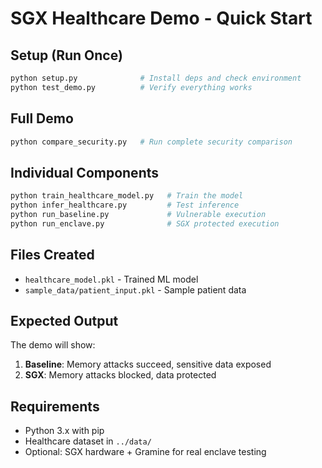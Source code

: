 # SGX Healthcare Demo - Quick Start

## Setup (Run Once)
```bash
python setup.py              # Install deps and check environment
python test_demo.py          # Verify everything works
```

## Full Demo
```bash
python compare_security.py   # Run complete security comparison
```

## Individual Components
```bash
python train_healthcare_model.py   # Train the model
python infer_healthcare.py         # Test inference
python run_baseline.py             # Vulnerable execution
python run_enclave.py              # SGX protected execution
```

## Files Created
- `healthcare_model.pkl` - Trained ML model
- `sample_data/patient_input.pkl` - Sample patient data

## Expected Output
The demo will show:
1. **Baseline**: Memory attacks succeed, sensitive data exposed
2. **SGX**: Memory attacks blocked, data protected

## Requirements
- Python 3.x with pip
- Healthcare dataset in `../data/` 
- Optional: SGX hardware + Gramine for real enclave testing